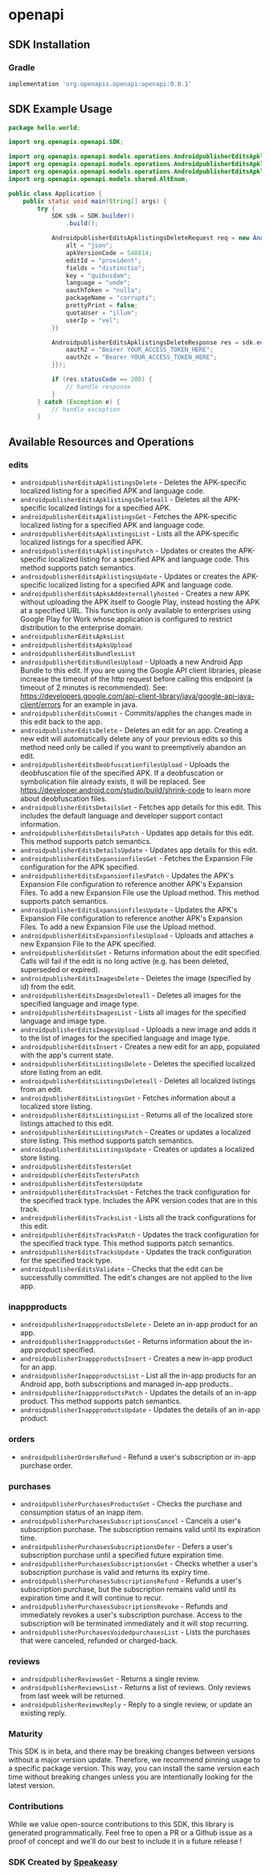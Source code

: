 # openapi

<!-- Start SDK Installation -->
## SDK Installation

### Gradle

```groovy
implementation 'org.openapis.openapi:openapi:0.0.1'
```
<!-- End SDK Installation -->

## SDK Example Usage
<!-- Start SDK Example Usage -->
```java
package hello.world;

import org.openapis.openapi.SDK;

import org.openapis.openapi.models.operations.AndroidpublisherEditsApklistingsDeleteSecurity;
import org.openapis.openapi.models.operations.AndroidpublisherEditsApklistingsDeleteRequest;
import org.openapis.openapi.models.operations.AndroidpublisherEditsApklistingsDeleteResponse;
import org.openapis.openapi.models.shared.AltEnum;

public class Application {
    public static void main(String[] args) {
        try {
            SDK sdk = SDK.builder()
                .build();

            AndroidpublisherEditsApklistingsDeleteRequest req = new AndroidpublisherEditsApklistingsDeleteRequest() {{
                alt = "json";
                apkVersionCode = 548814;
                editId = "provident";
                fields = "distinctio";
                key = "quibusdam";
                language = "unde";
                oauthToken = "nulla";
                packageName = "corrupti";
                prettyPrint = false;
                quotaUser = "illum";
                userIp = "vel";
            }}            

            AndroidpublisherEditsApklistingsDeleteResponse res = sdk.edits.androidpublisherEditsApklistingsDelete(req, new AndroidpublisherEditsApklistingsDeleteSecurity() {{
                oauth2 = "Bearer YOUR_ACCESS_TOKEN_HERE";
                oauth2c = "Bearer YOUR_ACCESS_TOKEN_HERE";
            }});

            if (res.statusCode == 200) {
                // handle response
            }
        } catch (Exception e) {
            // handle exception
        }
```
<!-- End SDK Example Usage -->

<!-- Start SDK Available Operations -->
## Available Resources and Operations


### edits

* `androidpublisherEditsApklistingsDelete` - Deletes the APK-specific localized listing for a specified APK and language code.
* `androidpublisherEditsApklistingsDeleteall` - Deletes all the APK-specific localized listings for a specified APK.
* `androidpublisherEditsApklistingsGet` - Fetches the APK-specific localized listing for a specified APK and language code.
* `androidpublisherEditsApklistingsList` - Lists all the APK-specific localized listings for a specified APK.
* `androidpublisherEditsApklistingsPatch` - Updates or creates the APK-specific localized listing for a specified APK and language code. This method supports patch semantics.
* `androidpublisherEditsApklistingsUpdate` - Updates or creates the APK-specific localized listing for a specified APK and language code.
* `androidpublisherEditsApksAddexternallyhosted` - Creates a new APK without uploading the APK itself to Google Play, instead hosting the APK at a specified URL. This function is only available to enterprises using Google Play for Work whose application is configured to restrict distribution to the enterprise domain.
* `androidpublisherEditsApksList`
* `androidpublisherEditsApksUpload`
* `androidpublisherEditsBundlesList`
* `androidpublisherEditsBundlesUpload` - Uploads a new Android App Bundle to this edit. If you are using the Google API client libraries, please increase the timeout of the http request before calling this endpoint (a timeout of 2 minutes is recommended). See: https://developers.google.com/api-client-library/java/google-api-java-client/errors for an example in java.
* `androidpublisherEditsCommit` - Commits/applies the changes made in this edit back to the app.
* `androidpublisherEditsDelete` - Deletes an edit for an app. Creating a new edit will automatically delete any of your previous edits so this method need only be called if you want to preemptively abandon an edit.
* `androidpublisherEditsDeobfuscationfilesUpload` - Uploads the deobfuscation file of the specified APK. If a deobfuscation or symbolication file already exists, it will be replaced. See https://developer.android.com/studio/build/shrink-code to learn more about deobfuscation files.
* `androidpublisherEditsDetailsGet` - Fetches app details for this edit. This includes the default language and developer support contact information.
* `androidpublisherEditsDetailsPatch` - Updates app details for this edit. This method supports patch semantics.
* `androidpublisherEditsDetailsUpdate` - Updates app details for this edit.
* `androidpublisherEditsExpansionfilesGet` - Fetches the Expansion File configuration for the APK specified.
* `androidpublisherEditsExpansionfilesPatch` - Updates the APK's Expansion File configuration to reference another APK's Expansion Files. To add a new Expansion File use the Upload method. This method supports patch semantics.
* `androidpublisherEditsExpansionfilesUpdate` - Updates the APK's Expansion File configuration to reference another APK's Expansion Files. To add a new Expansion File use the Upload method.
* `androidpublisherEditsExpansionfilesUpload` - Uploads and attaches a new Expansion File to the APK specified.
* `androidpublisherEditsGet` - Returns information about the edit specified. Calls will fail if the edit is no long active (e.g. has been deleted, superseded or expired).
* `androidpublisherEditsImagesDelete` - Deletes the image (specified by id) from the edit.
* `androidpublisherEditsImagesDeleteall` - Deletes all images for the specified language and image type.
* `androidpublisherEditsImagesList` - Lists all images for the specified language and image type.
* `androidpublisherEditsImagesUpload` - Uploads a new image and adds it to the list of images for the specified language and image type.
* `androidpublisherEditsInsert` - Creates a new edit for an app, populated with the app's current state.
* `androidpublisherEditsListingsDelete` - Deletes the specified localized store listing from an edit.
* `androidpublisherEditsListingsDeleteall` - Deletes all localized listings from an edit.
* `androidpublisherEditsListingsGet` - Fetches information about a localized store listing.
* `androidpublisherEditsListingsList` - Returns all of the localized store listings attached to this edit.
* `androidpublisherEditsListingsPatch` - Creates or updates a localized store listing. This method supports patch semantics.
* `androidpublisherEditsListingsUpdate` - Creates or updates a localized store listing.
* `androidpublisherEditsTestersGet`
* `androidpublisherEditsTestersPatch`
* `androidpublisherEditsTestersUpdate`
* `androidpublisherEditsTracksGet` - Fetches the track configuration for the specified track type. Includes the APK version codes that are in this track.
* `androidpublisherEditsTracksList` - Lists all the track configurations for this edit.
* `androidpublisherEditsTracksPatch` - Updates the track configuration for the specified track type. This method supports patch semantics.
* `androidpublisherEditsTracksUpdate` - Updates the track configuration for the specified track type.
* `androidpublisherEditsValidate` - Checks that the edit can be successfully committed. The edit's changes are not applied to the live app.

### inappproducts

* `androidpublisherInappproductsDelete` - Delete an in-app product for an app.
* `androidpublisherInappproductsGet` - Returns information about the in-app product specified.
* `androidpublisherInappproductsInsert` - Creates a new in-app product for an app.
* `androidpublisherInappproductsList` - List all the in-app products for an Android app, both subscriptions and managed in-app products..
* `androidpublisherInappproductsPatch` - Updates the details of an in-app product. This method supports patch semantics.
* `androidpublisherInappproductsUpdate` - Updates the details of an in-app product.

### orders

* `androidpublisherOrdersRefund` - Refund a user's subscription or in-app purchase order.

### purchases

* `androidpublisherPurchasesProductsGet` - Checks the purchase and consumption status of an inapp item.
* `androidpublisherPurchasesSubscriptionsCancel` - Cancels a user's subscription purchase. The subscription remains valid until its expiration time.
* `androidpublisherPurchasesSubscriptionsDefer` - Defers a user's subscription purchase until a specified future expiration time.
* `androidpublisherPurchasesSubscriptionsGet` - Checks whether a user's subscription purchase is valid and returns its expiry time.
* `androidpublisherPurchasesSubscriptionsRefund` - Refunds a user's subscription purchase, but the subscription remains valid until its expiration time and it will continue to recur.
* `androidpublisherPurchasesSubscriptionsRevoke` - Refunds and immediately revokes a user's subscription purchase. Access to the subscription will be terminated immediately and it will stop recurring.
* `androidpublisherPurchasesVoidedpurchasesList` - Lists the purchases that were canceled, refunded or charged-back.

### reviews

* `androidpublisherReviewsGet` - Returns a single review.
* `androidpublisherReviewsList` - Returns a list of reviews. Only reviews from last week will be returned.
* `androidpublisherReviewsReply` - Reply to a single review, or update an existing reply.
<!-- End SDK Available Operations -->

### Maturity

This SDK is in beta, and there may be breaking changes between versions without a major version update. Therefore, we recommend pinning usage 
to a specific package version. This way, you can install the same version each time without breaking changes unless you are intentionally 
looking for the latest version.

### Contributions

While we value open-source contributions to this SDK, this library is generated programmatically. 
Feel free to open a PR or a Github issue as a proof of concept and we'll do our best to include it in a future release !

### SDK Created by [Speakeasy](https://docs.speakeasyapi.dev/docs/using-speakeasy/client-sdks)
